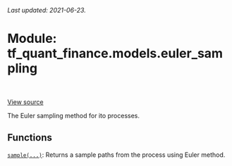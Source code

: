 <!--
This file is generated by a tool. Do not edit directly.
For open-source contributions the docs will be updated automatically.
-->

*Last updated: 2021-06-23.*

<div itemscope itemtype="http://developers.google.com/ReferenceObject">
<meta itemprop="name" content="tf_quant_finance.models.euler_sampling" />
<meta itemprop="path" content="Stable" />
</div>

# Module: tf_quant_finance.models.euler_sampling

<!-- Insert buttons and diff -->

<table class="tfo-notebook-buttons tfo-api" align="left">
</table>

<a target="_blank" href="https://github.com/google/tf-quant-finance/blob/master/tf_quant_finance/models/euler_sampling.py">View source</a>



The Euler sampling method for ito processes.



## Functions

[`sample(...)`](../../tf_quant_finance/models/euler_sampling/sample.md): Returns a sample paths from the process using Euler method.

